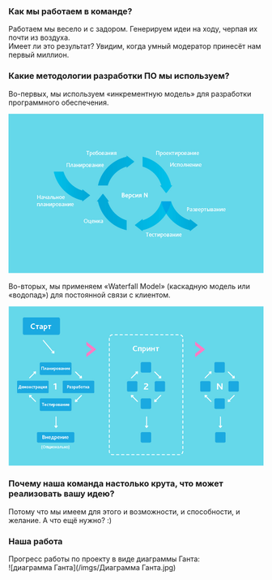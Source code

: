 ### Как мы работаем в команде?
Работаем мы весело и с задором. Генерируем идеи на ходу, черпая их почти из воздуха.  
Имеет ли это результат? Увидим, когда умный модератор принесёт нам первый миллион.  

### Какие методологии разработки ПО мы используем? 
Во-первых, мы используем «инкрементную модель» для разработки программного обеспечения.  

![Инкрементная модель](/imgs/increment.jpg "Инкрементная модель")  

Во-вторых,  мы применяем «Waterfall Model» (каскадную модель или «водопад») для постоянной связи с клиентом.

![Каскадная модель](/imgs/12.jpg "Каскадная модель")  

### Почему наша команда настолько крута, что может реализовать вашу идею?
Потому что мы имеем для этого и возможности, и способности, и желание. А что ещё нужно? :) 

### Наша работа
Прогресс работы по проекту в виде диаграммы Ганта:  
![диаграмма Ганта](/imgs/Диаграмма Ганта.jpg)
